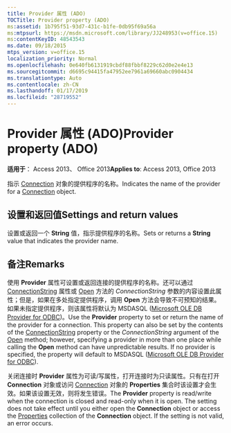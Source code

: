 ```yaml
---
title: Provider 属性 (ADO)
TOCTitle: Provider property (ADO)
ms:assetid: 1b795f51-93d7-431c-b1fe-0db95f69a56a
ms:mtpsurl: https://msdn.microsoft.com/library/JJ248953(v=office.15)
ms:contentKeyID: 48543543
ms.date: 09/18/2015
mtps_version: v=office.15
localization_priority: Normal
ms.openlocfilehash: 0e640fb6131919cbdf88fbbf8229c62d0e2e4e13
ms.sourcegitcommit: d6695c94415fa47952ee7961a69660abc0904434
ms.translationtype: Auto
ms.contentlocale: zh-CN
ms.lasthandoff: 01/17/2019
ms.locfileid: "28719552"
---
```

# <a name="provider-property-ado"></a><span data-ttu-id="7cdf7-102">Provider 属性 (ADO)</span><span class="sxs-lookup"><span data-stu-id="7cdf7-102">Provider property (ADO)</span></span>


<span data-ttu-id="7cdf7-103">**适用于**： Access 2013、 Office 2013</span><span class="sxs-lookup"><span data-stu-id="7cdf7-103">**Applies to**: Access 2013, Office 2013</span></span>

<span data-ttu-id="7cdf7-104">指示 [Connection](connection-object-ado.md) 对象的提供程序的名称。</span><span class="sxs-lookup"><span data-stu-id="7cdf7-104">Indicates the name of the provider for a [Connection](connection-object-ado.md) object.</span></span>

## <a name="settings-and-return-values"></a><span data-ttu-id="7cdf7-105">设置和返回值</span><span class="sxs-lookup"><span data-stu-id="7cdf7-105">Settings and return values</span></span>

<span data-ttu-id="7cdf7-106">设置或返回一个 **String** 值，指示提供程序的名称。</span><span class="sxs-lookup"><span data-stu-id="7cdf7-106">Sets or returns a **String** value that indicates the provider name.</span></span>

## <a name="remarks"></a><span data-ttu-id="7cdf7-107">备注</span><span class="sxs-lookup"><span data-stu-id="7cdf7-107">Remarks</span></span>

<span data-ttu-id="7cdf7-p101">使用 **Provider** 属性可设置或返回连接的提供程序的名称。还可以通过 [ConnectionString](connectionstring-property-ado.md) 属性或 [Open](open-method-ado-connection.md) 方法的 *ConnectionString* 参数的内容设置此属性；但是，如果在多处指定提供程序，调用 **Open** 方法会导致不可预知的结果。如果未指定提供程序，则该属性将默认为 MSDASQL ([Microsoft OLE DB Provider for ODBC](microsoft-ole-db-provider-for-odbc.md))。</span><span class="sxs-lookup"><span data-stu-id="7cdf7-p101">Use the **Provider** property to set or return the name of the provider for a connection. This property can also be set by the contents of the [ConnectionString](connectionstring-property-ado.md) property or the *ConnectionString* argument of the [Open](open-method-ado-connection.md) method; however, specifying a provider in more than one place while calling the **Open** method can have unpredictable results. If no provider is specified, the property will default to MSDASQL ([Microsoft OLE DB Provider for ODBC](microsoft-ole-db-provider-for-odbc.md)).</span></span>

<span data-ttu-id="7cdf7-p102">关闭连接时 **Provider** 属性为可读/写属性，打开连接时为只读属性。只有在打开 **Connection** 对象或访问 [Connection](properties-collection-ado.md) 对象的 **Properties** 集合时该设置才会生效。如果该设置无效，则将发生错误。</span><span class="sxs-lookup"><span data-stu-id="7cdf7-p102">The **Provider** property is read/write when the connection is closed and read-only when it is open. The setting does not take effect until you either open the **Connection** object or access the [Properties](properties-collection-ado.md) collection of the **Connection** object. If the setting is not valid, an error occurs.</span></span>

